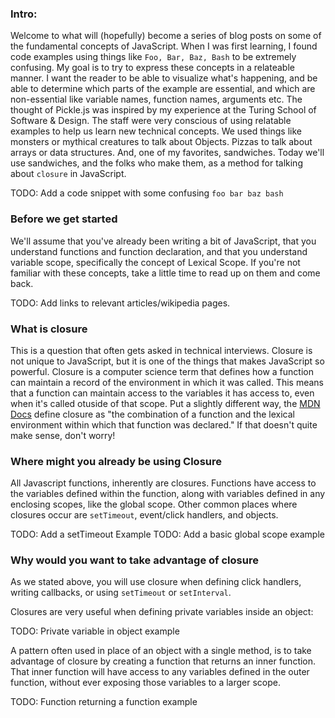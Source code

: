 ### Intro:

Welcome to what will (hopefully) become a series of blog posts on some of the fundamental concepts of JavaScript.  When I was first learning, I found code examples using things like `Foo, Bar, Baz, Bash` to be extremely confusing.  My goal is to try to express these concepts in a relateable manner.  I want the reader to be able to visualize what's happening, and be able to determine which parts of the example are essential, and which are non-essential like variable names, function names, arguments etc.  The thought of Pickle.js was inspired by my experience at the Turing School of Software & Design.  The staff were very conscious of using relatable examples to help us learn new technical concepts.  We used things like monsters or mythical creatures to talk about Objects.  Pizzas to talk about arrays or data structures.  And, one of my favorites, sandwiches.  Today we'll use sandwiches, and the folks who make them, as a method for talking about `closure` in JavaScript.

TODO: Add a code snippet with some confusing `foo bar baz bash`

### Before we get started

We'll assume that you've already been writing a bit of JavaScript, that you understand functions and function declaration, and that you understand variable scope, specifically the concept of Lexical Scope.  If you're not familiar with these concepts, take a little time to read up on them and come back.

TODO: Add links to relevant articles/wikipedia pages.

### What is closure

This is a question that often gets asked in technical interviews.  Closure is not unique to JavaScript, but it is one of the things that makes JavaScript so powerful.  Closure is a computer science term that defines how a function can maintain a record of the environment in which it was called.  This means that a function can maintain access to the variables it has access to, even when it's called otuside of that scope.  Put a slightly different way, the [MDN Docs](https://developer.mozilla.org/en-US/docs/Web/JavaScript/Closures) define closure as "the combination of a function and the lexical environment within which that function was declared."  If that doesn't quite make sense, don't worry!

### Where might you already be using Closure

All Javascript functions, inherently are closures.  Functions have access to the variables defined within the function, along with variables defined in any enclosing scopes, like the global scope.  Other common places where closures occur are `setTimeout`, event/click handlers, and objects.

TODO: Add a setTimeout Example
TODO: Add a basic global scope example

### Why would you want to take advantage of closure

As we stated above, you will use closure when defining click handlers, writing callbacks, or using `setTimeout` or `setInterval`.

Closures are very useful when defining private variables inside an object:

TODO: Private variable in object example

A pattern often used in place of an object with a single method, is to take advantage of closure by creating a function that returns an inner function.  That inner function will have access to any variables defined in the outer function, without ever exposing those variables to a larger scope.

TODO: Function returning a function example


